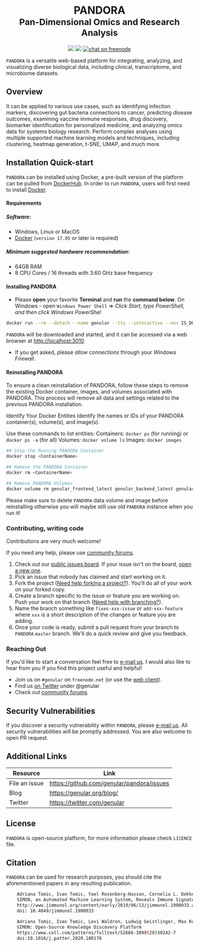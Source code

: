 <div align="center">
    <!-- 
    <p align="center">
        <a href="https://genular.org" target="_blank">
            <img width="200" src="https://github.com/genular/pandora/raw/master/.github/static/favicon.png"></a>
    </p>
    -->
    <h1>PANDORA<br/><sub>Pan-Dimensional Omics and Research Analysis</sub></h1>
    <p align="center">
        <a href="https://crowdin.com/project/genular" alt="Help us translate">
            <img src="https://d322cqt584bo4o.cloudfront.net/genular/localized.svg" /></a>
        <a href="#reposize">
            <img src="https://img.shields.io/github/repo-size/genular/pandora.svg" /></a>
        <a href="http://webchat.freenode.net/?randomnick=1&channels=genular&uio=d4" alt="chat on freenode">
            <img src="https://img.shields.io/badge/chat-on%20freenode-brightgreen.svg" alt="chat on freenode"></a>
    </p>
</div>

`PANDORA` is a versatile web-based platform for integrating, analyzing, and visualizing diverse biological data, including clinical, transcriptome, and microbiome datasets.

## Overview
It can be applied to various use cases, such as identifying infection markers, discovering gut bacteria connections to cancer, predicting disease outcomes, examining vaccine immune responses, drug discovery, biomarker identification for personalized medicine, and analyzing omics data for systems biology research. Perform complex analyses using multiple supported machine learning models and techniques, including clustering, heatmap generation, t-SNE, UMAP, and much more.

## Installation Quick-start

`PANDORA` can be installed using Docker, a pre-built version of the platform can be pulled from [DockerHub](https://hub.docker.com/). In order to run `PANDORA`, users will first need to install [Docker](https://www.docker.com/).

#### Requirements

##### Software:

-   Windows, Linux or MacOS
-   [Docker](https://docs.docker.com/engine/installation/) (`version 17.05` or later is required)

##### Minimum suggested hardware recommendation:

-   64GB RAM
-   8 CPU Cores / 16 threads with 3.60 GHz base frequency

#### Installing PANDORA

-   Please **open** your favorite **Terminal** and **run** the **command below**. On Windows - open `Windows Power Shell` => _Click Start, type PowerShell, and then click Windows PowerShel_

```bash
docker run --rm --detach --name genular --tty --interactive --env IS_DOCKER='true' --env TZ=Europe/London --oom-kill-disable --volume genular_frontend_latest:/var/www/genular/pandora --volume genular_backend_latest:/var/www/genular/pandora-backend --volume genular_data_latest:/mnt/usrdata --publish 3010:3010 --publish 3011:3011 --publish 3012:3012 --publish 3013:3013 genular/pandora:latest
```

`PANDORA` will be downloaded and started, and it can be accessed via a web browser at [http://localhost:3010](http://localhost:3010)

-   If you get asked, please _allow connections_ through your _Windows Firewall_.

#### Reinstalling PANDORA

To ensure a clean reinstallation of PANDORA, follow these steps to remove the existing Docker container, images, and volumes associated with PANDORA. This process will remove all data and settings related to the previous PANDORA installation.

Identify Your Docker Entities
Identify the names or IDs of your PANDORA container(s), volume(s), and image(s). 

Use these commands to list entities:
Containers: `docker ps` (for running) or `docker ps -a` (for all)
Volumes: `docker volume ls`
Images: `docker images`

```bash
## Stop the Running PANDORA Container
docker stop <ContainerName>

## Remove the PANDORA Container
docker rm <ContainerName>

## Remove PANDORA Volumes
docker volume rm genular_frontend_latest genular_backend_latest genular_data_latest
```

Please make sure to delete `PANDORA` data volume and image before reinstalling otherwise you will maybe still use old `PANDORA` instance when you run it!

### Contributing, writing code

Contributions are very much welcome!

If you need any help, please use [community forums](https://community.genular.org).

1. Check out our [public issues board][0]. If your issue isn't on the board, [open a new one][1].
2. Pick an issue that nobody has claimed and start working on it.
3. Fork the project ([Need help forking a project?][3]). You'll do all of your work on your forked copy.
4. Create a branch specific to the issue or feature you are working on. Push your work on that branch ([Need help with branching?][4]).
5. Name the branch something like `fixes-xxx-issue` or `add-xxx-feature` where `xxx` is a short description of the changes or feature you are adding.
6. Once your code is ready, submit a pull request from your branch to `PANDORA` `master` branch. We'll do a quick review and give you feedback.

[0]: https://github.com/genular/pandora/issues
[1]: https://github.com/genular/pandora/issues/new/choose
[3]: https://help.github.com/articles/fork-a-repo/
[4]: https://github.com/Kunena/Kunena-Forum/wiki/Create-a-new-branch-with-git-and-manage-branches

### Reaching Out

If you'd like to start a conversation feel free to [e-mail us](mailto:info@genular.com).
I would also like to hear from you if you find this project useful and helpful!

-   Join us on `#genular` on `freenode.net` (or use the [web client](https://webchat.freenode.net/?channels=genular)).
-   Find us [on Twitter](https://twitter.com/genular) under @genular
-   Check out [community forums](https://community.genular.org)

## Security Vulnerabilities

If you discover a security vulnerability within `PANDORA`, please [e-mail us](mailto:info@genular.com). All security vulnerabilities will be promptly addressed. You are also welcome to open PR request.

## Additional Links

| Resource      | Link                                             |
| ------------- | ------------------------------------------------ |
| File an issue | https://github.com/genular/pandora/issues |
| Blog          | https://genular.org/blog/                        |
| Twitter       | https://twitter.com/genular                      |

## License

`PANDORA` is open-source platform, for more information please check `LICENCE` file.

## Citation

`PANDORA` can be used for research purposes, you should cite
the aforementioned papers in any resulting publication.

```bash
    Adriana Tomic, Ivan Tomic, Yael Rosenberg-Hasson, Cornelia L. Dekker, Holden T. Maecker, Mark M. Davis.
    SIMON, an Automated Machine Learning System, Reveals Immune Signatures of Influenza Vaccine Responses
    http://www.jimmunol.org/content/early/2019/06/13/jimmunol.1900033.abstract
    doi: 10.4049/jimmunol.1900033
```

```bash
    Adriana Tomic, Ivan Tomic, Levi Waldron, Ludwig Geistlinger, Max Kuhn, Rachel L. Spreng, Lindsay C. Dahora, Kelly E. Seaton, Georgia Tomaras, Jennifer Hill, Niharika A. Duggal, Ross D. Pollock, Norman R. Lazarus, Stephen D.R. Harridge, Janet M. Lord, Purvesh Khatri, Andrew J. Pollard, Mark M. Davis.
    SIMON: Open-Source Knowledge Discovery Platform
    https://www.cell.com/patterns/fulltext/S2666-3899(20)30242-7
    doi:10.1016/j.patter.2020.100178
```
